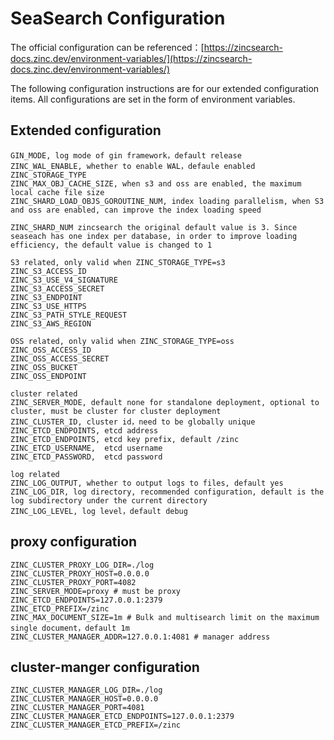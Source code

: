 # SeaSearch Configuration

The official configuration can be referenced：[https://zincsearch-docs.zinc.dev/environment-variables/](https://zincsearch-docs.zinc.dev/environment-variables/)

The following configuration instructions are for our extended configuration items. All configurations are set in the form of environment variables.

## Extended configuration

```
GIN_MODE, log mode of gin framework，default release
ZINC_WAL_ENABLE, whether to enable WAL，defaule enabled
ZINC_STORAGE_TYPE
ZINC_MAX_OBJ_CACHE_SIZE, when s3 and oss are enabled, the maximum local cache file size
ZINC_SHARD_LOAD_OBJS_GOROUTINE_NUM, index loading parallelism, when S3 and oss are enabled, can improve the index loading speed

ZINC_SHARD_NUM zincsearch the original default value is 3. Since seaseach has one index per database, in order to improve loading efficiency, the default value is changed to 1

S3 related, only valid when ZINC_STORAGE_TYPE=s3
ZINC_S3_ACCESS_ID
ZINC_S3_USE_V4_SIGNATURE
ZINC_S3_ACCESS_SECRET
ZINC_S3_ENDPOINT
ZINC_S3_USE_HTTPS
ZINC_S3_PATH_STYLE_REQUEST
ZINC_S3_AWS_REGION

OSS related, only valid when ZINC_STORAGE_TYPE=oss
ZINC_OSS_ACCESS_ID
ZINC_OSS_ACCESS_SECRET
ZINC_OSS_BUCKET
ZINC_OSS_ENDPOINT

cluster related
ZINC_SERVER_MODE, default none for standalone deployment, optional to cluster, must be cluster for cluster deployment
ZINC_CLUSTER_ID, cluster id，need to be globally unique
ZINC_ETCD_ENDPOINTS, etcd address
ZINC_ETCD_ENDPOINTS, etcd key prefix, default /zinc
ZINC_ETCD_USERNAME,  etcd username
ZINC_ETCD_PASSWORD,  etcd password

log related
ZINC_LOG_OUTPUT, whether to output logs to files, default yes
ZINC_LOG_DIR, log directory, recommended configuration, default is the log subdirectory under the current directory
ZINC_LOG_LEVEL, log level，default debug

```

## proxy configuration

```
ZINC_CLUSTER_PROXY_LOG_DIR=./log 
ZINC_CLUSTER_PROXY_HOST=0.0.0.0
ZINC_CLUSTER_PROXY_PORT=4082
ZINC_SERVER_MODE=proxy # must be proxy
ZINC_ETCD_ENDPOINTS=127.0.0.1:2379
ZINC_ETCD_PREFIX=/zinc
ZINC_MAX_DOCUMENT_SIZE=1m # Bulk and multisearch limit on the maximum single document，default 1m 
ZINC_CLUSTER_MANAGER_ADDR=127.0.0.1:4081 # manager address
```

## cluster-manger configuration

```
ZINC_CLUSTER_MANAGER_LOG_DIR=./log
ZINC_CLUSTER_MANAGER_HOST=0.0.0.0
ZINC_CLUSTER_MANAGER_PORT=4081
ZINC_CLUSTER_MANAGER_ETCD_ENDPOINTS=127.0.0.1:2379
ZINC_CLUSTER_MANAGER_ETCD_PREFIX=/zinc
```

